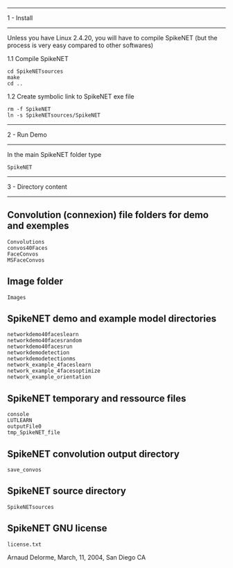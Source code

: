 ***********
1 - Install
***********

Unless you have Linux 2.4.20, you will have to compile 
SpikeNET (but the process is very easy compared to 
other softwares)

1.1 Compile SpikeNET

	cd SpikeNETsources
	make
	cd ..

1.2 Create symbolic link to SpikeNET exe file

	rm -f SpikeNET
	ln -s SpikeNETsources/SpikeNET

************
2 - Run Demo
************

In the main SpikeNET folder type

	SpikeNET


*********************
3 - Directory content
*********************

Convolution (connexion) file folders for demo and exemples
----------------------------------------------------------
	Convolutions
	convos40Faces
	FaceConvos
	MSFaceConvos

Image folder
------------
	Images

SpikeNET demo and example model directories
-------------------------------------------
	networkdemo40faceslearn
	networkdemo40facesrandom
	networkdemo40facesrun
	networkdemodetection
	networkdemodetectionms
	network_example_4faceslearn
	network_example_4facesoptimize
	network_example_orientation

SpikeNET temporary and ressource files
--------------------------------------
	console				
	LUTLEARN
	outputFile0
	tmp_SpikeNET_file

SpikeNET convolution output directory
-------------------------------------
	save_convos

SpikeNET source directory
-------------------------
	SpikeNETsources

SpikeNET GNU license
--------------------
	license.txt



Arnaud Delorme, March, 11, 2004, San Diego CA
